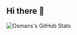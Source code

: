 ## Hi there 👋

<!--
**osman-sultan/osman-sultan** is a ✨ _special_ ✨ repository because its `README.md` (this file) appears on your GitHub profile.

Here are some ideas to get you started:

- 🔭 I’m currently working on ...
- 🌱 I’m currently learning ...
- 👯 I’m looking to collaborate on ...
- 🤔 I’m looking for help with ...
- 💬 Ask me about ...
- 📫 How to reach me: ...
- 😄 Pronouns: ...
- ⚡ Fun fact: ...
-->

![Osmans's GitHub Stats](https://github-readme-stats-riuqxpp1u-ozzys-projects-02d47f1a.vercel.app/api/top-langs/?username=osman-sultan&layout=compact&theme=tokyonight)
